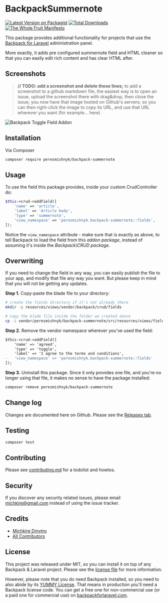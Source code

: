 # BackpackSummernote

[![Latest Version on Packagist][ico-version]][link-packagist]
[![Total Downloads][ico-downloads]][link-downloads]
[![The Whole Fruit Manifesto](https://img.shields.io/badge/writing%20standard-the%20whole%20fruit-brightgreen)](https://github.com/the-whole-fruit/manifesto)


This package provides additional functionality for projects that use the [Backpack for Laravel](https://backpackforlaravel.com/) administration panel. 

More exactly, it adds pre configured summernote field and HTML cleaner so that you can easily edit rich content and has clear HTML after.


## Screenshots

> **// TODO: add a screenshot and delete these lines;** 
> to add a screenshot to a github markdown file, the easiest way is to
> open an issue, upload the screenshot there with drag&drop, then close the issue;
> you now have that image hosted on Github's servers; so you can then right-click 
> the image to copy its URL, and use that URL wherever you want (for example... here)

![Backpack Toggle Field Addon](https://via.placeholder.com/600x250?text=screenshot+needed)


## Installation

Via Composer

``` bash
composer require peresmishnyk/backpack-summernote
```

## Usage

To use the field this package provides, inside your custom CrudController do:

```php
$this->crud->addField([
    'name' => 'article',
    'label' => 'Article body',
    'type' => 'summernote',
    'view_namespace' => 'peresmishnyk.backpack-summernote::fields',
]);
```

Notice the ```view_namespace``` attribute - make sure that is exactly as above, to tell Backpack to load the field from this _addon package_, instead of assuming it's inside the _Backpack\CRUD package_.


## Overwriting

If you need to change the field in any way, you can easily publish the file to your app, and modify that file any way you want. But please keep in mind that you will not be getting any updates.

**Step 1.** Copy-paste the blade file to your directory:
```bash
# create the fields directory if it's not already there
mkdir -p resources/views/vendor/backpack/crud/fields

# copy the blade file inside the folder we created above
cp -i vendor/peresmishnyk/backpack-summernote/src/resources/views/fields/field_name.blade.php resources/views/vendor/backpack/crud/fields/field_name.blade.php
```

**Step 2.** Remove the vendor namespace wherever you've used the field:
```diff
$this->crud->addField([
    'name' => 'agreed',
    'type' => 'toggle',
    'label' => 'I agree to the terms and conditions',
-   'view_namespace' => 'peresmishnyk.backpack-summernote::fields'
]);
```

**Step 3.** Uninstall this package. Since it only provides one file, and you're no longer using that file, it makes no sense to have the package installed:
```bash
composer remove peresmishnyk/backpack-summernote
```

## Change log

Changes are documented here on Github. Please see the [Releases tab](https://github.com/peresmishnyk/backpack-summernote/releases).

## Testing

``` bash
composer test
```

## Contributing

Please see [contributing.md](contributing.md) for a todolist and howtos.

## Security

If you discover any security related issues, please email michkire@gmail.com instead of using the issue tracker.

## Credits

- [Michkire Dmytro][link-author]
- [All Contributors][link-contributors]

## License

This project was released under MIT, so you can install it on top of any Backpack & Laravel project. Please see the [license file](license.md) for more information. 

However, please note that you do need Backpack installed, so you need to also abide by its [YUMMY License](https://github.com/Laravel-Backpack/CRUD/blob/master/LICENSE.md). That means in production you'll need a Backpack license code. You can get a free one for non-commercial use (or a paid one for commercial use) on [backpackforlaravel.com](https://backpackforlaravel.com).


[ico-version]: https://img.shields.io/packagist/v/peresmishnyk/backpack-summernote.svg?style=flat-square
[ico-downloads]: https://img.shields.io/packagist/dt/peresmishnyk/backpack-summernote.svg?style=flat-square

[link-packagist]: https://packagist.org/packages/peresmishnyk/backpack-summernote
[link-downloads]: https://packagist.org/packages/peresmishnyk/backpack-summernote
[link-author]: https://github.com/peresmishnyk
[link-contributors]: ../../contributors
